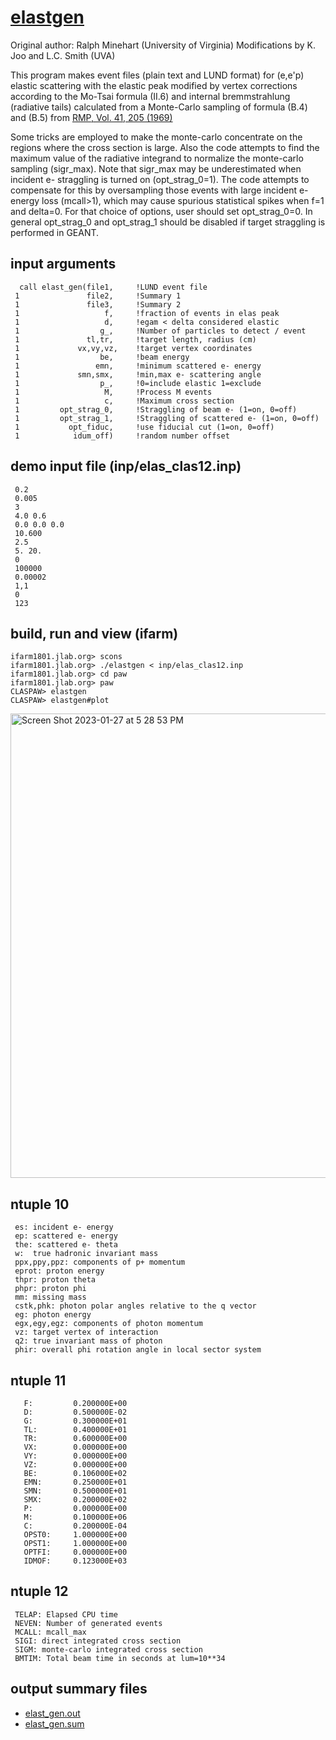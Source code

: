 # [elastgen](https://github.com/forcar/elastgen/blob/master/src/elast_gen.F)
Original author: Ralph Minehart (University of Virginia)
Modifications by K. Joo and L.C. Smith (UVA)

This program makes event files (plain text and LUND format) for (e,e'p) elastic scattering
with the elastic peak modified by vertex corrections according to the Mo-Tsai 
formula (II.6) and internal bremmstrahlung (radiative tails) calculated from 
a Monte-Carlo sampling of formula (B.4) and (B.5) from [RMP, Vol. 41, 205 (1969)](https://github.com/forcar/elastgen/blob/master/pdf/RevModPhys.41.205.pdf)

Some tricks are employed to make the monte-carlo concentrate
on the regions where the cross section is large.  Also the
code attempts to find the maximum value of the radiative integrand
to normalize the monte-carlo sampling (sigr_max).  Note that 
sigr_max may be underestimated when incident e- straggling is turned
on (opt_strag_0=1).  The code attempts to compensate for this by oversampling those
events with large incident e- energy loss (mcall>1), which may cause 
spurious statistical spikes when f=1 and delta=0. For that choice of
options, user should set opt_strag_0=0.  In general opt_strag_0 and opt_strag_1 
should be disabled if target straggling is performed in GEANT.

## input arguments
      call elast_gen(file1,     !LUND event file
     1               file2,     !Summary 1 
     1               file3,     !Summary 2
     1                   f,     !fraction of events in elas peak
     1                   d,     !egam < delta considered elastic
     1                  g_,     !Number of particles to detect / event
     1               tl,tr,     !target length, radius (cm)
     1             vx,vy,vz,    !target vertex coordinates
     1                  be,     !beam energy
     1                 emn,     !minimum scattered e- energy
     1             smn,smx,     !min,max e- scattering angle
     1                  p_,     !0=include elastic 1=exclude
     1                   M,     !Process M events
     1                   c,     !Maximum cross section
     1         opt_strag_0,     !Straggling of beam e- (1=on, 0=off)
     1         opt_strag_1,     !Straggling of scattered e- (1=on, 0=off)
     1           opt_fiduc,     !use fiducial cut (1=on, 0=off)
     1            idum_off)     !random number offset

## demo input file (inp/elas_clas12.inp)
     0.2
     0.005
     3
     4.0 0.6
     0.0 0.0 0.0 
     10.600
     2.5
     5. 20.
     0
     100000
     0.00002
     1,1
     0
     123
## build, run and view (ifarm)
    ifarm1801.jlab.org> scons
    ifarm1801.jlab.org> ./elastgen < inp/elas_clas12.inp
    ifarm1801.jlab.org> cd paw
    ifarm1801.jlab.org> paw
    CLASPAW> elastgen
    CLASPAW> elastgen#plot
    
<img width="743" alt="Screen Shot 2023-01-27 at 5 28 53 PM" src="https://user-images.githubusercontent.com/10797791/215218424-e7cbeb8a-6fac-4700-9250-a78cc3da4c2b.png">

## ntuple 10  
     es: incident e- energy 
     ep: scattered e- energy
     the: scattered e- theta
     w:  true hadronic invariant mass
     ppx,ppy,ppz: components of p+ momentum
     eprot: proton energy  
     thpr: proton theta
     phpr: proton phi
     mm: missing mass
     cstk,phk: photon polar angles relative to the q vector
     eg: photon energy
     egx,egy,egz: components of photon momentum
     vz: target vertex of interaction
     q2: true invariant mass of photon
     phir: overall phi rotation angle in local sector system
     
## ntuple 11
       F:         0.200000E+00 
       D:         0.500000E-02 
       G:         0.300000E+01 
       TL:        0.400000E+01
       TR:        0.600000E+00 
       VX:        0.000000E+00
       VY:        0.000000E+00
       VZ:        0.000000E+00
       BE:        0.106000E+02
       EMN:       0.250000E+01
       SMN:       0.500000E+01
       SMX:       0.200000E+02
       P:         0.000000E+00
       M:         0.100000E+06
       C:         0.200000E-04
       OPST0:     1.000000E+00
       OPST1:     1.000000E+00
       OPTFI:     0.000000E+00
       IDMOF:     0.123000E+03

     
## ntuple 12  
     TELAP: Elapsed CPU time
     NEVEN: Number of generated events
     MCALL: mcall_max
     SIGI: direct integrated cross section
     SIGM: monte-carlo integrated cross section
     BMTIM: Total beam time in seconds at lum=10**34
     
## output summary files
* [elast_gen.out](https://github.com/forcar/elastgen/blob/master/elast_gen.out)
* [elast_gen.sum](https://github.com/forcar/elastgen/blob/master/elast_gen.sum)  
